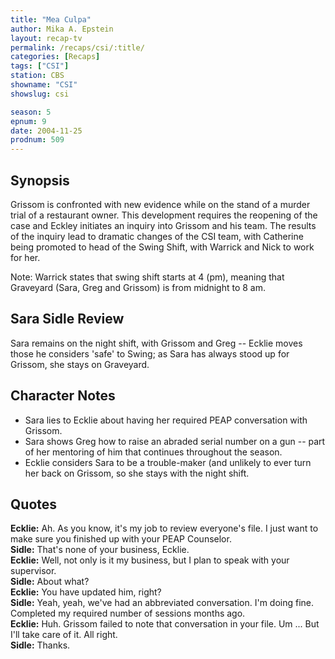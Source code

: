 ```yaml
---
title: "Mea Culpa"
author: Mika A. Epstein
layout: recap-tv
permalink: /recaps/csi/:title/
categories: [Recaps]
tags: ["CSI"]
station: CBS
showname: "CSI"
showslug: csi

season: 5  
epnum: 9 
date: 2004-11-25
prodnum: 509 
---
```


## Synopsis

Grissom is confronted with new evidence while on the stand of a murder trial of a restaurant owner. This development requires the reopening of the case and Eckley initiates an inquiry into Grissom and his team. The results of the inquiry lead to dramatic changes of the CSI team, with Catherine being promoted to head of the Swing Shift, with Warrick and Nick to work for her.

Note: Warrick states that swing shift starts at 4 (pm), meaning that Graveyard (Sara, Greg and Grissom) is from midnight to 8 am.

## Sara Sidle Review

Sara remains on the night shift, with Grissom and Greg -- Ecklie moves those he considers 'safe' to Swing; as Sara has always stood up for Grissom, she stays on Graveyard.

## Character Notes

* Sara lies to Ecklie about having her required PEAP conversation with Grissom.  
* Sara shows Greg how to raise an abraded serial number on a gun -- part of her mentoring of him that continues throughout the season.  
* Ecklie considers Sara to be a trouble-maker (and unlikely to ever turn her back on Grissom, so she stays with the night shift.

## Quotes

**Ecklie:** Ah. As you know, it's my job to review everyone's file. I just want to make sure you finished up with your PEAP Counselor.  
**Sidle:** That's none of your business, Ecklie.  
**Ecklie:** Well, not only is it my business, but I plan to speak with your supervisor.  
**Sidle:** About what?  
**Ecklie:** You have updated him, right?  
**Sidle:** Yeah, yeah, we've had an abbreviated conversation. I'm doing fine. Completed my required number of sessions months ago.  
**Ecklie:** Huh. Grissom failed to note that conversation in your file. Um ... But I'll take care of it. All right.  
**Sidle:** Thanks.